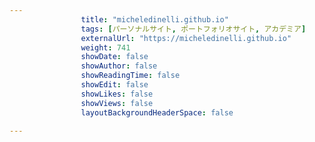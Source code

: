 ---
                title: "micheledinelli.github.io"
                tags: [パーソナルサイト, ポートフォリオサイト, アカデミア]
                externalUrl: "https://micheledinelli.github.io"
                weight: 741
                showDate: false
                showAuthor: false
                showReadingTime: false
                showEdit: false
                showLikes: false
                showViews: false
                layoutBackgroundHeaderSpace: false
                ---

